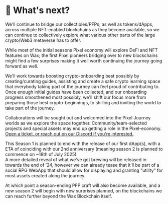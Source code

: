# 🚀 What's next?

We'll continue to bridge our collectibles/PFPs, as well as tokens/dApps, across multiple NFT-enabled blockchains as they become available, so we can continue to collectively explore what various other parts of the large crypto/Web3 metaverse has to offer.

While most of the initial seasons Pixel economy will explore DeFi and NFT features on Wax; the first Pixel pioneers bridging over to new blockchains might find a few surprises making it well worth continuing the journey going forward as well.

We'll work towards boosting crypto-onboarding best possibly by creating/curating guides, assisting and create a safe crypto learning space that everybody taking part of the journey can feel proud of contributing to. Once enough initial guides have been collected, and our onboarding progress smoothened most possibly, we'll shift our focus more from preparing those best crypto-beginnings, to shilling and inviting the world to take part of the journey.

Collaborations will be sought out and welcomed into the Pixel Journey worlds as we explore the space together. Community/team-selected projects and special assets may end up getting a role in the Pixel-economy. [Open a ticket, or reach out on our Discord if you're interested.](https://discord.gg/kQM6QGnGaH)

This Season 1 is planned to end with the release of our first dApp(s), with a ETA of coinciding with our 2nd anniversary (meaning season 2 is planned to commence on \~18th of July 2025). \
A more detailed reveal of what we've got brewing will be released in towards the end of '24, however we can already tease that it'll be part of a social RPG WebApp that should allow for displaying and granting "utility" for most assets created along the journey.

At which point a season-ending PFP craft will also become available, and a new season 2 will begin with new surprises planned, on the blockchains we can reach further beyond the Wax Blockchain itself.
